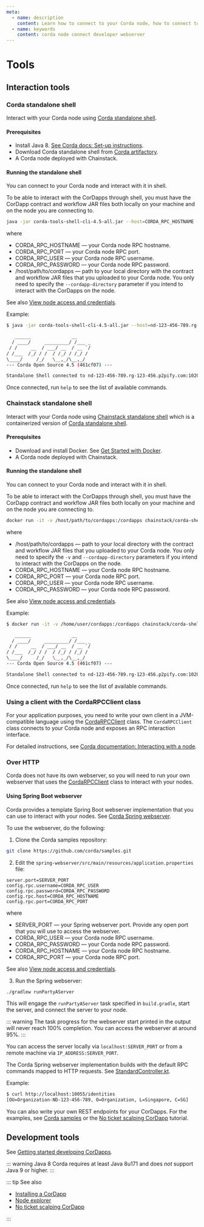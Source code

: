 ```yaml
---
meta:
  - name: description
    content: Learn how to connect to your Corda node, how to connect to it, how to run a Spring Boot webserver that interacts with your node.
  - name: keywords
    content: corda node connect developer webserver
---
```


# Tools

## Interaction tools

### Corda standalone shell

Interact with your Corda node using [Corda standalone shell](https://docs.corda.net/head/shell.html#the-standalone-shell).

#### Prerequisites

* Install Java 8. [See Corda docs: Set-up instructions](https://docs.corda.net/getting-set-up.html#set-up-instructions).
* Download Corda standalone shell from [Corda artifactory](https://software.r3.com/artifactory/corda-releases/net/corda/corda-tools-shell-cli/4.5/corda-tools-shell-cli-4.5-all.jar).
* A Corda node deployed with Chainstack.

#### Running the standalone shell

You can connect to your Corda node and interact with it in shell.

To be able to interact with the CorDapps through shell, you must have the CorDapp contract and workflow JAR files both locally on your machine and on the node you are connecting to.

``` sh
java -jar corda-tools-shell-cli-4.5-all.jar --host=CORDA_RPC_HOSTNAME --port=CORDA_RPC_PORT --user=CORDA_RPC_USER --password=CORDA_RPC_PASSWORD --cordapp-directory=⁨/host/path/to/cordapps
```

where

* CORDA_RPC_HOSTNAME — your Corda node RPC hostname.
* CORDA_RPC_PORT — your Corda node RPC port.
* CORDA_RPC_USER — your Corda node RPC username.
* CORDA_RPC_PASSWORD — your Corda node RPC password.
* ⁨/host/path/to/cordapps — path to your local directory with the contract and workflow JAR files that you uploaded to your Corda node. You only need to specify the `--cordapp-directory` parameter if you intend to interact with the CorDapps on the node.

See also [View node access and credentials](/platform/view-node-access-and-credentials).

Example:

``` sh
$ java -jar corda-tools-shell-cli-4.5-all.jar --host=nd-123-456-789.rg-123-456.p2pify.com --port=10201 --user=admin --password=pass --cordapp-directory=⁨/home/user/cordapps

   ______               __
  / ____/     _________/ /___ _
 / /     __  / ___/ __  / __ `/
/ /___  /_/ / /  / /_/ / /_/ /
\____/     /_/   \__,_/\__,_/
--- Corda Open Source 4.5 (461cf07) ---

Standalone Shell connected to nd-123-456-789.rg-123-456.p2pify.com:10201
```

Once connected, run `help` to see the list of available commands.

### Chainstack standalone shell

Interact with your Corda node using [Chainstack standalone shell](https://github.com/chainstack/corda-shell-docker) which is a containerized version of [Corda standalone shell](#corda-standalone-shell).

#### Prerequisites

* Download and install Docker. See [Get Started with Docker](https://www.docker.com/get-started).
* A Corda node deployed with Chainstack.

#### Running the standalone shell

You can connect to your Corda node and interact with it in shell.

To be able to interact with the CorDapps through shell, you must have the CorDapp contract and workflow JAR files both locally on your machine and on the node you are connecting to.

``` sh
docker run -it -v /host/path/to/cordapps:/cordapps chainstack/corda-shell --host=CORDA_RPC_HOSTNAME --port=CORDA_RPC_PORT --user=CORDA_RPC_USER --password=CORDA_RPC_PASSWORD --cordapp-directory=/cordapps
```

where

* /host/path/to/cordapps — path to your local directory with the contract and workflow JAR files that you uploaded to your Corda node. You only need to specify the `-v` and `--cordapp-directory` parameters if you intend to interact with the CorDapps on the node.
* CORDA_RPC_HOSTNAME — your Corda node RPC hostname.
* CORDA_RPC_PORT — your Corda node RPC port.
* CORDA_RPC_USER — your Corda node RPC username.
* CORDA_RPC_PASSWORD — your Corda node RPC password.

See also [View node access and credentials](/platform/view-node-access-and-credentials).

Example:

``` sh
$ docker run -it -v /home/user/cordapps:/cordapps chainstack/corda-shell --host=nd-123-456-789.rg-123-456.p2pify.com --port=10201 --user=username --password=password --cordapp-directory=/cordapps

   ______               __
  / ____/     _________/ /___ _
 / /     __  / ___/ __  / __ `/
/ /___  /_/ / /  / /_/ / /_/ /
\____/     /_/   \__,_/\__,_/
--- Corda Open Source 4.5 (461cf07) ---

Standalone Shell connected to nd-123-456-789.rg-123-456.p2pify.com:10201
```

Once connected, run `help` to see the list of available commands.

### Using a client with the CordaRPCClient class

For your application purposes, you need to write your own client in a JVM-compatible language using the [CordaRPCClient](https://docs.corda.net/api/javadoc/net/corda/client/rpc/CordaRPCClient.html) class. The `CordaRPCClient` class connects to your Corda node and exposes an RPC interaction interface.

For detailed instructions, see [Corda documentation: Interacting with a node](https://docs.corda.net/clientrpc.html).

### Over HTTP

Corda does not have its own webserver, so you will need to run your own webserver that uses the [CordaRPCClient](https://docs.corda.net/api/javadoc/net/corda/client/rpc/CordaRPCClient.html) class to interact with your nodes.

#### Using Spring Boot webserver

Corda provides a template Spring Boot webserver implementation that you can use to interact with your nodes. See [Corda Spring webserver](https://github.com/corda/samples/tree/release-V4/spring-webserver).

To use the webserver, do the following:

1. Clone the Corda samples repository:

``` sh
git clone https://github.com/corda/samples.git
```

2. Edit the `spring-webserver/src/main/resources/application.properties` file:

```
server.port=SERVER_PORT
config.rpc.username=CORDA_RPC_USER
config.rpc.password=CORDA_RPC_PASSWORD
config.rpc.host=CORDA_RPC_HOSTNAME
config.rpc.port=CORDA_RPC_PORT
```

where

* SERVER_PORT — your Spring webserver port. Provide any open port that you will use to access the webserver.
* CORDA_RPC_USER — your Corda node RPC username.
* CORDA_RPC_PASSWORD — your Corda node RPC password.
* CORDA_RPC_HOSTNAME — your Corda node RPC hostname.
* CORDA_RPC_PORT — your Corda node RPC port.

See also [View node access and credentials](/platform/view-node-access-and-credentials).

3. Run the Spring webserver:

``` sh
./gradlew runPartyAServer
```

This will engage the `runPartyAServer` task specified in `build.gradle`, start the server, and connect the server to your node.

::: warning
The task progress for the webserver start printed in the output will never reach 100% completion. You can access the webserver at around 95%.
:::

You can access the server locally via `localhost:SERVER_PORT` or from a remote machine via `IP_ADDRESS:SERVER_PORT`.

The Corda Spring webserver implementation builds with the default RPC commands mapped to HTTP requests. See [StandardController.kt](https://github.com/corda/samples/blob/release-V4/spring-webserver/server-kotlin/src/main/kotlin/net/corda/server/controllers/StandardController.kt).

Example:

``` sh
$ curl http://localhost:10055/identities
[OU=Organization-ND-123-456-789, O=Organization, L=Singapore, C=SG]
```

You can also write your own REST endpoints for your CorDapps. For the examples, see [Corda samples](https://github.com/corda/samples/) or the [No ticket scalping CorDapp](/tutorials/corda/no-ticket-scalping-cordapp) tutorial.

## Development tools

See [Getting started developing CorDapps](https://docs.corda.net/quickstart-index.html).

::: warning Java 8
Corda requires at least Java 8u171 and does *not* support Java 9 or higher.
:::

::: tip See also

* [Installing a CorDapp](/operations/corda/installing-a-cordapp)
* [Node explorer](/operations/corda/node-explorer)
* [No ticket scalping CorDapp](/tutorials/corda/no-ticket-scalping-cordapp)

:::
